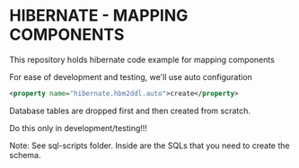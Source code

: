 # HIBERNATE - MAPPING COMPONENTS
This repository holds hibernate code example for mapping components

For ease of development and testing, we'll use auto configuration

```xml
<property name="hibernate.hbm2ddl.auto">create</property>
```

Database tables are dropped first and then created from scratch.

Do this only in development/testing!!!

Note: See sql-scripts folder. Inside are the SQLs that you need to create the schema.
